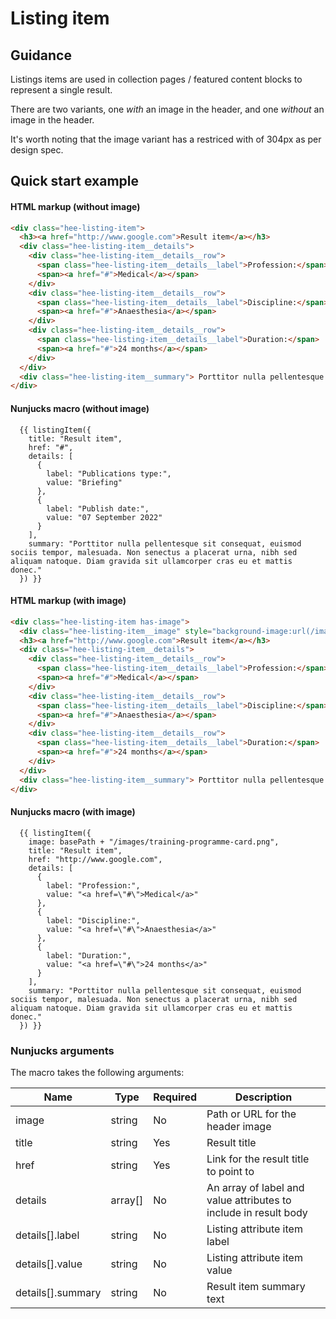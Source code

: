 # Listing item

## Guidance

Listings items are used in collection pages / featured content blocks to represent a single result.

There are two variants, one *with* an image in the header, and one *without* an image in the header.

It's worth noting that the image variant has a restriced with of 304px as per design spec.

## Quick start example

#### HTML markup (without image)

```html
<div class="hee-listing-item">
  <h3><a href="http://www.google.com">Result item</a></h3>
  <div class="hee-listing-item__details">
    <div class="hee-listing-item__details__row">
      <span class="hee-listing-item__details__label">Profession:</span>
      <span><a href="#">Medical</a></span>
    </div>
    <div class="hee-listing-item__details__row">
      <span class="hee-listing-item__details__label">Discipline:</span>
      <span><a href="#">Anaesthesia</a></span>
    </div>
    <div class="hee-listing-item__details__row">
      <span class="hee-listing-item__details__label">Duration:</span>
      <span><a href="#">24 months</a></span>
    </div>
  </div>
  <div class="hee-listing-item__summary"> Porttitor nulla pellentesque sit consequat, euismod sociis tempor, malesuada. Non senectus a placerat urna, nibh sed aliquam natoque. Diam gravida sit ullamcorper cras eu et mattis donec. </div>
</div>
```

#### Nunjucks macro (without image)

```
  {{ listingItem({
    title: "Result item",
    href: "#",
    details: [
      {
        label: "Publications type:",
        value: "Briefing"
      },
      {
        label: "Publish date:",
        value: "07 September 2022"
      }
    ],
    summary: "Porttitor nulla pellentesque sit consequat, euismod sociis tempor, malesuada. Non senectus a placerat urna, nibh sed aliquam natoque. Diam gravida sit ullamcorper cras eu et mattis donec."
  }) }}
```

#### HTML markup (with image)

```html
<div class="hee-listing-item has-image">
  <div class="hee-listing-item__image" style="background-image:url(/images/training-programme-card.png);"></div>
  <h3><a href="http://www.google.com">Result item</a></h3>
  <div class="hee-listing-item__details">
    <div class="hee-listing-item__details__row">
      <span class="hee-listing-item__details__label">Profession:</span>
      <span><a href="#">Medical</a></span>
    </div>
    <div class="hee-listing-item__details__row">
      <span class="hee-listing-item__details__label">Discipline:</span>
      <span><a href="#">Anaesthesia</a></span>
    </div>
    <div class="hee-listing-item__details__row">
      <span class="hee-listing-item__details__label">Duration:</span>
      <span><a href="#">24 months</a></span>
    </div>
  </div>
  <div class="hee-listing-item__summary"> Porttitor nulla pellentesque sit consequat, euismod sociis tempor, malesuada. Non senectus a placerat urna, nibh sed aliquam natoque. Diam gravida sit ullamcorper cras eu et mattis donec. </div>
</div>
```

#### Nunjucks macro (with image)

```
  {{ listingItem({
    image: basePath + "/images/training-programme-card.png",
    title: "Result item",
    href: "http://www.google.com",
    details: [
      {
        label: "Profession:",
        value: "<a href=\"#\">Medical</a>"
      },
      {
        label: "Discipline:",
        value: "<a href=\"#\">Anaesthesia</a>"
      },
      {
        label: "Duration:",
        value: "<a href=\"#\">24 months</a>"
      }
    ],
    summary: "Porttitor nulla pellentesque sit consequat, euismod sociis tempor, malesuada. Non senectus a placerat urna, nibh sed aliquam natoque. Diam gravida sit ullamcorper cras eu et mattis donec."
  }) }}
```

### Nunjucks arguments

The macro takes the following arguments:

| Name              | Type    | Required | Description                                                      |
|-------------------|---------|----------|------------------------------------------------------------------|
| image             | string  | No       | Path or URL for the header image                                 |
| title             | string  | Yes      | Result title                                                     |
| href              | string  | Yes      | Link for the result title to point to                            |
| details           | array[] | No       | An array of label and value attributes to include in result body |
| details[].label   | string  | No       | Listing attribute item label                                     |
| details[].value   | string  | No       | Listing attribute item value                                     |
| details[].summary | string  | No       | Result item summary text                                         |
